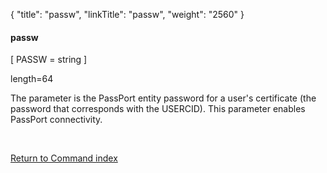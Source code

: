 {
    "title": "passw",
    "linkTitle": "passw",
    "weight": "2560"
}<span id="passw"></span>

#### passw

\[ PASSW = string \]

length=64

The parameter is the PassPort entity password for a user's certificate (the password that corresponds with the USERCID). This parameter enables PassPort connectivity.

 

[Return to Command index](../../)
